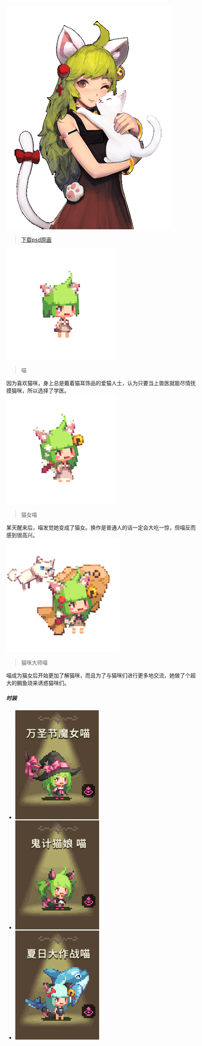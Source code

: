 <link rel="stylesheet" type="text/css" media="screen" href="/styles/bubble.css" />

![](./atlas0-039450.png)

> [下载psd原画](./atlas0-039450.psd)

<div class="chat">
<img src="4.png" /><blockquote>喵</blockquote><div class="bubble me">因为喜欢猫咪，身上总是戴着猫耳饰品的爱猫人士，认为只要当上兽医就能尽情抚摸猫咪，所以选择了学医。</div>
<img src="5.png" /><blockquote>猫女喵</blockquote><div class="bubble me">某天醒来后，喵发觉她变成了猫女。换作是普通人的话一定会大吃一惊，但喵反而感到很高兴。</div>
<img src="6.png" /><blockquote>猫咪大师喵</blockquote><div class="bubble me">喵成为猫女后开始更加了解猫咪，而且为了与猫咪们进行更多地交流，她做了个超大的鲷鱼烧来诱惑猫咪们。</div>
</div>

##### 时装

+ ![TEXT_COS_EVENT_PR_1_HALLOWEEN_1 (万圣节魔女喵) ](COS_EVENT_PR_1_HALLOWEEN_1.png) 
+ ![TEXT_COS_EVENT_PR_1_HALLOWEEN_2 (鬼计猫娘 喵) ](COS_EVENT_PR_1_HALLOWEEN_2.png) 
+ ![TEXT_COS_PR_1_1 (夏日大作战喵) ](COS_PR_1_1.png) 